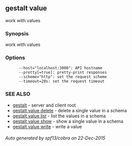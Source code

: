 ## gestalt value

work with values

### Synopsis


work with values

### Options

```
      --host="localhost:3000": API hostname
      --pretty[=true]: pretty-print responses
      --scheme="http": set the request scheme
      --timeout=20s: set the request timeout
```

### SEE ALSO
* [gestalt](gestalt.md)	 - server and client root
* [gestalt value delete](gestalt_value_delete.md)	 - delete a single value in a schema
* [gestalt value list](gestalt_value_list.md)	 - list the values in a schema
* [gestalt value show](gestalt_value_show.md)	 - show a single value in a schema
* [gestalt value write](gestalt_value_write.md)	 - write a value

###### Auto generated by spf13/cobra on 22-Dec-2015
